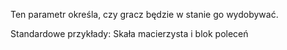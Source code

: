 Ten parametr określa, czy gracz będzie w stanie go wydobywać.

Standardowe przykłady: Skała macierzysta i blok poleceń
